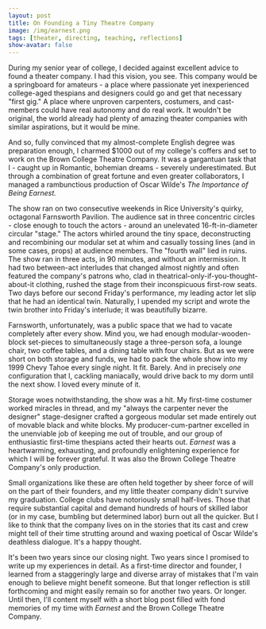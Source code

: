 ```yaml
---
layout: post
title: On Founding a Tiny Theatre Company
image: /img/earnest.png
tags: [theater, directing, teaching, reflections]
show-avatar: false
---
```



During my senior year of college, I decided against excellent advice to found a theater company. I had this vision, you see. This company would be a springboard for amateurs - a place where passionate yet inexperienced college-aged thespians and designers could go and get that necessary "first gig." A place where unproven carpenters, costumers, and cast-members could have real autonomy and do real work. It wouldn't be original, the world already had plenty of amazing theater companies with similar aspirations, but it would be mine.

And so, fully convinced that my almost-complete English degree was preparation enough, I charmed $1000 out of my college's coffers and set to work on the Brown College Theatre Company. It was a gargantuan task that I - caught up in Romantic, bohemian dreams - severely underestimated. But through a combination of great fortune and even greater collaborators, I managed a rambunctious production of Oscar Wilde's *The Importance of Being Earnest.*

The show ran on two consecutive weekends in Rice University's quirky, octagonal Farnsworth Pavilion. The audience sat in three concentric circles - close enough to touch the actors - around an unelevated 16-ft-in-diameter circular "stage." The actors whirled around the tiny space, deconstructing and recombining our modular set at whim and casually tossing lines (and in some cases, props) at audience members. The "fourth wall" lied in ruins. The show ran in three acts, in 90 minutes, and without an intermission. It had two between-act interludes that changed almost nightly and often featured the company's patrons who, clad in theatrical-only-if-you-thought-about-it clothing, rushed the stage from their inconspicuous first-row seats. Two days before our second Friday's performance, my leading actor let slip that he had an identical twin. Naturally, I upended my script and wrote the twin brother into Friday's interlude; it was beautifully bizarre.

Farnsworth, unfortunately, was a public space that we had to vacate completely after every show. Mind you, we had enough modular-wooden-block set-pieces to simultaneously stage a three-person sofa, a lounge chair, two coffee tables, and a dining table with four chairs.  But as we were short on both storage and funds, we had to pack the whole show into my 1999 Chevy Tahoe every single night. It fit. Barely. And in precisely *one* configuration that I, cackling maniacally, would drive back to my dorm until the next show. I loved every minute of it.

Storage woes notwithstanding, the show was a hit. My first-time costumer worked miracles in thread, and my "always the carpenter never the designer" stage-designer crafted a gorgeous modular set made entirely out of movable black and white blocks. My producer-cum-partner excelled in the unenviable job of keeping me out of trouble, and our group of enthusiastic first-time thespians acted their hearts out. *Earnest* was a heartwarming, exhausting, and profoundly enlightening experience for which I will be forever grateful. It was also the Brown College Theatre Company's only production.

Small organizations like these are often held together by sheer force of will on the part of their founders, and my little theater company didn't survive my graduation. College clubs have notoriously small half-lives. Those that require substantial capital and demand hundreds of hours of skilled labor (or in my case, bumbling but determined labor) burn out all the quicker. But I like to think that the company lives on in the stories that its cast and crew might tell of their time strutting around and waxing poetical of Oscar Wilde's deathless dialogue. It's a happy thought.

It's been two years since our closing night. Two years since I promised to write up my experiences in detail. As a first-time director and founder, I learned from a staggeringly large and diverse array of mistakes that I'm vain enough to believe might benefit someone. But that longer reflection is still forthcoming and might easily remain so for another two years. Or longer. Until then, I'll content myself with a short blog post filled with fond memories of my time with *Earnest* and the Brown College Theatre Company.
